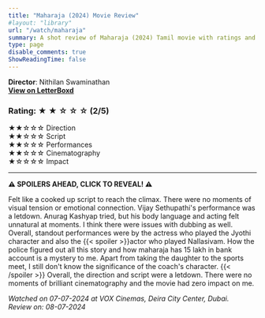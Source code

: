 ```yaml
---
title: "Maharaja (2024) Movie Review"
#layout: "library"
url: "/watch/maharaja"
summary: A shot review of Maharaja (2024) Tamil movie with ratings and a quick take.
type: page
disable_comments: true
ShowReadingTime: false
---
```


**Director**: Nithilan Swaminathan  
[**View on LetterBoxd**](https://letterboxd.com/film/maharaja-2024/)  


### Rating: ★ ★ ☆ ☆ ☆ (2/5)

★★☆☆☆ Direction  
★★☆☆☆ Script  
★★☆☆☆ Performances  
★★☆☆☆ Cinematography  
★☆☆☆☆ Impact  

---

**⚠️ SPOILERS AHEAD, CLICK TO REVEAL! ⚠️**

Felt like a cooked up script to reach the climax. There were no moments of visual tension or emotional connection. Vijay Sethupathi's performance was a letdown. Anurag Kashyap tried, but his body language and acting felt unnatural at moments. I think there were issues with dubbing as well. Overall, standout performances were by the actress who played the Jyothi character and also the {{< spoiler >}}actor who played Nallasivam. How the police figured out all this story and how maharaja has 15 lakh in bank account is a mystery to me. Apart from taking the daughter to the sports meet, I still don't know the significance of the coach's character. {{< /spoiler >}} Overall, the direction and script were a letdown. There were no moments of brilliant cinematography and the movie had zero impact on me.




*Watched on 07-07-2024 at VOX Cinemas, Deira City Center, Dubai.*  
*Review on: 08-07-2024*